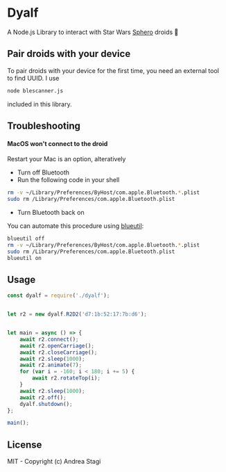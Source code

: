# Dyalf

A Node.js Library to interact with Star Wars [Sphero](https://www.sphero.com/starwars?utm_source=rss&utm_medium=rss) droids 🤖

## Pair droids with your device

To pair droids with your device for the first time, you need an external tool to find UUID. I use

```sh
node blescanner.js
```

included in this library.

## Troubleshooting

#### MacOS won't connect to the droid

Restart your Mac is an option, alteratively

- Turn off Bluetooth
- Run the following code in your shell

```sh
rm -v ~/Library/Preferences/ByHost/com.apple.Bluetooth.*.plist
sudo rm /Library/Preferences/com.apple.Bluetooth.plist
```

- Turn Bluetooth back on

You can automate this procedure using [blueutil](http://www.frederikseiffert.de/blueutil/):

```sh
blueutil off
rm -v ~/Library/Preferences/ByHost/com.apple.Bluetooth.*.plist
sudo rm /Library/Preferences/com.apple.Bluetooth.plist
blueutil on
```

## Usage

```js
const dyalf = require('./dyalf');


let r2 = new dyalf.R2D2('d7:1b:52:17:7b:d6');


let main = async () => {
    await r2.connect();
    await r2.openCarriage();
    await r2.closeCarriage();
    await r2.sleep(1000);
    await r2.animate(7);
    for (var i = -160; i < 180; i += 5) {
        await r2.rotateTop(i);
    }
    await r2.sleep(1000);
    await r2.off();
    dyalf.shutdown();
};

main();
```

## License

MIT - Copyright (c) Andrea Stagi
